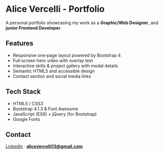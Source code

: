 # Alice Vercelli - Portfolio

A personal portfolio showcasing my work as a **Graphic/Web Designer**, and **junior Frontend Developer**.

## Features

* Responsive one‑page layout powered by Bootstrap 4
* Full‑screen hero video with overlay text
* Interactive skills & project gallery with modal details
* Semantic HTML5 and accessible design
* Contact section and social media links

## Tech Stack

* HTML5 / CSS3
* Bootstrap 4.1.3 & Font Awesome
* JavaScript (ES6) + jQuery (for Bootstrap)
* Google Fonts

## Contact

[LinkedIn](https://www.linkedin.com/in/alice-vercelli/) · **[alicevercelli13@gmail.com](mailto:alicevercelli13@gmail.com)**

